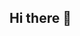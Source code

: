 ## Hi there 👋

<!--
**sandeepk6858/sandeepk6858** is a ✨ _special_ ✨ repository because its `README.md` (this file) appears on your GitHub profile.

Here are some ideas to get you started:

- 🔭 I’m currently working on **full-stack web development projects using JavaScript, React, and Node.js.**
- 🌱 I’m currently learning **DevOps practices, Docker, and Kubernetes to enhance my deployment skills.**
- 👯 I’m looking to collaborate on **open-source projects related to web development or automation tools.**
- 🤔 I’m looking for help with **improving performance optimization in large-scale applications.**
- 💬 Ask me about **JavaScript, React, web APIs, or anything tech-related!**
- 📫 How to reach me: **sandeepk6858@gmail.com**
- 😄 Pronouns: **Sandy**
- ⚡ Fun fact: **I love solving Rubik's cubes and can solve one in under a minute!**

-->
